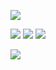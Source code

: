 
![](https://komarev.com/ghpvc/?username=oguzhanatas)


![](https://komarev.com/ghpvc/?username=oguzhanatas&color=green)
![](https://komarev.com/ghpvc/?username=oguzhanatas&color=dc143c)
![](https://komarev.com/ghpvc/?username=oguzhanatas&style=flat-square)

![](https://komarev.com/ghpvc/?username=oguzhanatas&label=PROFILE+VIEWS)
